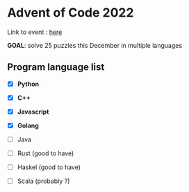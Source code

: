 # Advent of Code 2022 

Link to event : [here](https://adventofcode.com/)

**GOAL**: solve 25 puzzles this December in multiple languages

## Program language list
- [X] **Python**
- [X] **C++**
- [X] **Javascript**
- [X] **Golang** 
- [ ] Java
- [ ] Rust (good to have)
- [ ] Haskel (good to have)
- [ ] Scala (probably ?)

